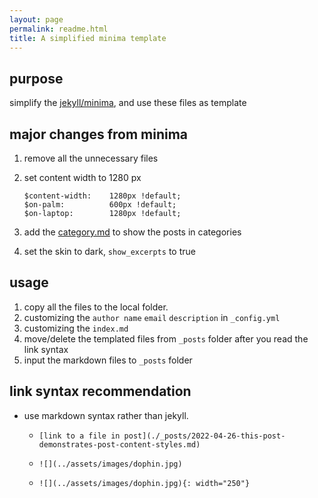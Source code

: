 ```yaml
---
layout: page
permalink: readme.html
title: A simplified minima template
---
```


## purpose

simplify the [jekyll/minima](https://github.com/jekyll/minima), and use these files as template

   
## major changes from minima

1. remove all the unnecessary files

1. set content width  to 1280 px 
    ```
    $content-width:    1280px !default;
    $on-palm:          600px !default;
    $on-laptop:        1280px !default;
    ```
2. add the [category.md](category.md) to show the posts in categories

3. set the skin to dark, `show_excerpts` to true

## usage

1. copy all the files to the local folder.
1. customizing the `author name` `email` `description` in `_config.yml`
1. customizing the `index.md`
1. move/delete the templated files from `_posts` folder after you read the link syntax
1. input the markdown files to `_posts`  folder

## link syntax recommendation

- use markdown syntax rather than jekyll.

    - `[link to a file in post](./_posts/2022-04-26-this-post-demonstrates-post-content-styles.md)`

    - `![](../assets/images/dophin.jpg)`

    - `![](../assets/images/dophin.jpg){: width="250"}`